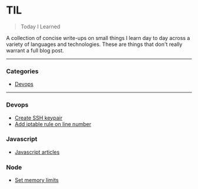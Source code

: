 # TIL

> Today I Learned

A collection of concise write-ups on small things I learn day to day across a
variety of languages and technologies. These are things that don't really
warrant a full blog post. 

---

### Categories

* [Devops](#devops)

---

### Devops

- [Create SSH keypair](devops/create-ssh-keypair.md)
- [Add iptable rule on line number](devops/add-iptable-rule-on-line-number.md)

### Javascript

- [Javascript articles](javascript/articles.md)

### Node

- [Set memory limits](node/set-memory-limits.md)